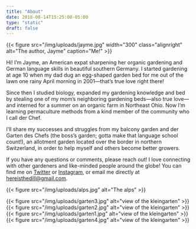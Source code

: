 ```yaml
---
title: "About"
date: 2018-08-14T15:25:08-05:00
type: "static"
draft: false
---
```

{{< figure src="/img/uploads/jayme.jpg" width="300" class="alignright" alt="The author, Jayme" caption="Me!" >}}

Hi! I’m Jayme, an American expat sharpening her organic gardening and German language skills in beautiful southern Germany. I started gardening at age 10 when my dad dug an egg-shaped garden bed for me out of the lawn one rainy April morning in 2001—that’s true love right there!

Since then I studied biology, expanded my gardening knowledge and bed by stealing one of my mom’s neighboring gardening beds—also true love—and interned for a summer on an organic farm in Northeast Ohio. Now I’m learning permaculture methods from a kind member of the community who I call der Chef.

I’ll share my successes and struggles from my balcony garden and der Garten des Chefs (the boss’s garden; gotta make that language school count!), an allotment garden located over the border in northern Switzerland, in order to help myself and others become better growers.

If you have any questions or comments, please reach out! I love connecting with other gardeners and like-minded people around the globe! You can find me on [Twitter](https://twitter.com/hereisthedill) or [Instagram](https://www.instagram.com/hereisthedill/), or email me directly at [hereisthedill@gmail.com](mailto:hereisthedill@gmail.com).

{{< figure src="/img/uploads/alps.jpg" alt="The alps"  >}}

<div class="four-across">
  {{< figure src="/img/uploads/garten3.jpg" alt="view of the kleingarten" >}}
  {{< figure src="/img/uploads/garten2.jpg" alt="view of the kleingarten" >}}
  {{< figure src="/img/uploads/garten1.jpg" alt="view of the kleingarten" >}}
  {{< figure src="/img/uploads/garten4.jpg" alt="view of the kleingarten" >}}
</div>
